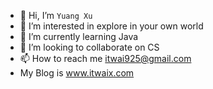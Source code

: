 - 👋 Hi, I’m `Yuang Xu`
- 👀 I’m interested in explore in your own world
- 🌱 I’m currently learning Java
- 💞️ I’m looking to collaborate on CS
- 📫 How to reach me itwai925@gmail.com
- My Blog is www.itwaix.com

<!---
itwaiX/itwaiX is a ✨ special ✨ repository because its `README.md` (this file) appears on your GitHub profile.
You can click the Preview link to take a look at your changes.
--->
